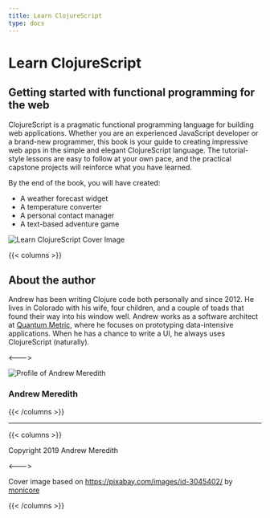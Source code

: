 ```yaml
---
title: Learn ClojureScript
type: docs
---
```


# Learn ClojureScript


## Getting started with functional programming for the web

ClojureScript is a pragmatic functional programming language for building web applications. Whether
you are an experienced JavaScript developer or a brand-new programmer, this book is your guide to
creating impressive web apps in the simple and elegant ClojureScript language. The tutorial-style lessons
are easy to follow at your own pace, and the practical capstone projects will reinforce what you have
learned.


By the end of the book, you will have created:

- A weather forecast widget
- A temperature converter
- A personal contact manager
- A text-based adventure game

![Learn ClojureScript Cover Image](/img/learn-clojurescript-cover.jpg)

{{< columns >}}
## About the author

Andrew has been writing Clojure code both personally and since 2012. He lives in
Colorado with his wife, four children, and a couple of toads that found their way into his
window well. Andrew works as a software architect at [Quantum Metric](https://www.quantummetric.com),
where he focuses on prototyping data-intensive applications. When he has a chance to write a
UI, he always uses ClojureScript (naturally).

<--->

<div class="profile">
    <img src="/img/profile.jpg" class="profile" alt="Profile of Andrew Meredith" title="Author Profile" />
    <h3>Andrew Meredith</h3>
</div>

<div class="social-links">
    <div>
        <a href="http://www.linkedin.com/in/andrewsmeredith" title="Follow on LinkedIn">
            <i class="fab fa-linkedin-in" aria-hidden="true"></i>
        </a>
    </div>
    <div>
        <a href="https://dev.to/kendru" title="DEV Profile">
            <i class="fab fa-dev" aria-hidden="true"></i>
        </a>
    </div>
    <div>
        <a href="https://github.com/kendru" title="Follow on GitHub">
            <i class="fab fa-github" aria-hidden="true"></i>
        </a>
    </div>
    <div>
        <a href="https://twitter.com/asmeredith" title="Follow on Twitter">
            <i class="fab fa-twitter" aria-hidden="true"></i>
        </a>
    </div>
</div>

{{< /columns >}}

---

<footer class="attribution">
{{< columns >}}

Copyright 2019 Andrew Meredith

<--->

Cover image based on https://pixabay.com/images/id-3045402/ by [monicore](https://pixabay.com/users/monicore-1499084/)

{{< /columns >}}
</footer>